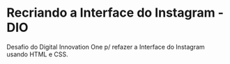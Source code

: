 # Recriando a Interface do Instagram - DIO

Desafio do Digital Innovation One p/ refazer a Interface do Instagram usando HTML e CSS.
